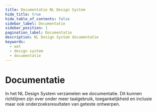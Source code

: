 ```yaml
---
title: Documentatie NL Design System
hide_title: true
hide_table_of_contents: false
sidebar_label: Documentatie
sidebar_position: 1
pagination_label: Documentatie
description: NL Design System documentatie
keywords:
  - wat
  - design system
  - documentatie
---
```


# Documentatie

In het NL Design System verzamelen we documentatie. Dit kunnen richtlijnen zijn over onder meer taalgebruik, toegankelijkheid en inclusie maar ook onderzoeksresultaten van geteste ontwerpen.

<!-- TODO! -->
